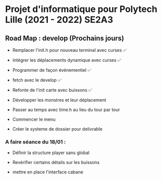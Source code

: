 # Projet d'informatique pour Polytech Lille (2021 - 2022) SE2A3

## Road Map : develop (Prochains jours)

- Remplacer l'init.h pour nouveau terminal avec curses :white_check_mark:

- Intégrer les déplacements dynamique avec curses :white_check_mark:

- Programmer de façon événementiel :white_check_mark:

- fetch avec le develop :white_check_mark:

- Refonte de l'init carte avec buissons :white_check_mark:

- Développer les monstres et leur déplacement

- Passer au temps avec time.h au lieu du tour par tour

- Commencer le menu

- Créer le systeme de dossier pour delivrable

### A faire séance du 18/01 : 

- Définir la structure player sans global

- Revérifier certains détails sur les buissons

- mettre en place l'interface cabane

